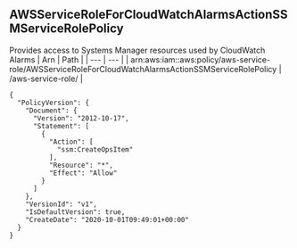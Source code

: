 
## AWSServiceRoleForCloudWatchAlarmsActionSSMServiceRolePolicy
Provides access to Systems Manager resources used by CloudWatch Alarms
| Arn | Path |
| --- | --- |
| arn:aws:iam::aws:policy/aws-service-role/AWSServiceRoleForCloudWatchAlarmsActionSSMServiceRolePolicy | /aws-service-role/ |
```
{
  "PolicyVersion": {
    "Document": {
      "Version": "2012-10-17",
      "Statement": [
        {
          "Action": [
            "ssm:CreateOpsItem"
          ],
          "Resource": "*",
          "Effect": "Allow"
        }
      ]
    },
    "VersionId": "v1",
    "IsDefaultVersion": true,
    "CreateDate": "2020-10-01T09:49:01+00:00"
  }
}
```
